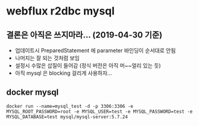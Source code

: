 # webflux r2dbc mysql 

## 결론은 아직은 쓰지마라... (2019-04-30 기준)
- 업데이트시 PreparedStatement 에 parameter 바인딩이 순서대로 안됨
- 나머지는 잘 되는 것처럼 보임
- 설정시 수많은 삽질이 들어감 (정식 버전은 아직 머~~얼리 있는 듯)
- 아직 mysql 은 blocking 걸리게 사용하자...

## docker mysql
```
docker run --name=mysql_test -d -p 3306:3306 -e MYSQL_ROOT_PASSWORD=root -e MYSQL_USER=test -e MYSQL_PASSWORD=test -e MYSQL_DATABASE=test mysql/mysql-server:5.7.24
```
